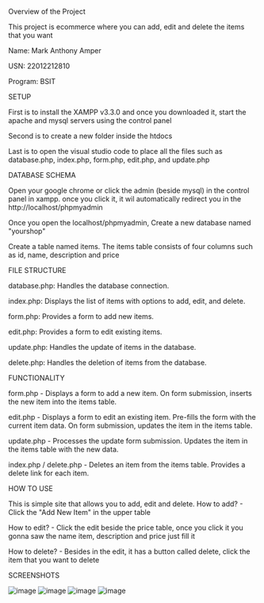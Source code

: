 Overview of the Project

This project is ecommerce where you can add, edit and delete the items that you want

Name: Mark Anthony Amper

USN: 22012212810

Program: BSIT


SETUP

First is to install the XAMPP v3.3.0 and once you downloaded it, start the apache and mysql servers using the control panel

Second is to create a new folder inside the htdocs 

Last is to open the visual studio code to place all the files such as database.php, index.php, form.php, edit.php, and update.php


DATABASE SCHEMA

Open your google chrome or click the admin (beside mysql) in the control panel in xampp. once you click it, it wil automatically redirect you in the http://localhost/phpmyadmin 

Once you open the localhost/phpmyadmin, Create a new database named "yourshop"

Create a table named items. The items table consists of four columns such as id, name, description and price


FILE STRUCTURE

database.php: Handles the database connection.

index.php: Displays the list of items with options to add, edit, and delete.

form.php: Provides a form to add new items.

edit.php: Provides a form to edit existing items.

update.php: Handles the update of items in the database.

delete.php: Handles the deletion of items from the database.


FUNCTIONALITY

form.php - Displays a form to add a new item. On form submission, inserts the new item into the items table.

edit.php - Displays a form to edit an existing item. Pre-fills the form with the current item data. On form submission, updates the item in the items table.

update.php - Processes the update form submission. Updates the item in the items table with the new data.

index.php / delete.php - Deletes an item from the items table. Provides a delete link for each item.


HOW TO USE

This is simple site that allows you to add, edit and delete. How to add? - Click the "Add New Item" in the upper table

How to edit? - Click the edit beside the price table, once you click it you gonna saw the name item, description and price just fill it

How to delete? - Besides in the edit, it has a button called delete, click the item that you want to delete 


SCREENSHOTS

![image](https://github.com/user-attachments/assets/f62fddd8-cf07-4e3a-b7ca-f41e1f796d43)
![image](https://github.com/user-attachments/assets/9144f602-e271-4fd4-8820-faeb649ed1a7)
![image](https://github.com/user-attachments/assets/03a67a06-7c38-4dfe-a08b-ec26f8651b98)
![image](https://github.com/user-attachments/assets/22647feb-6988-4b10-88de-16980835faa2)




